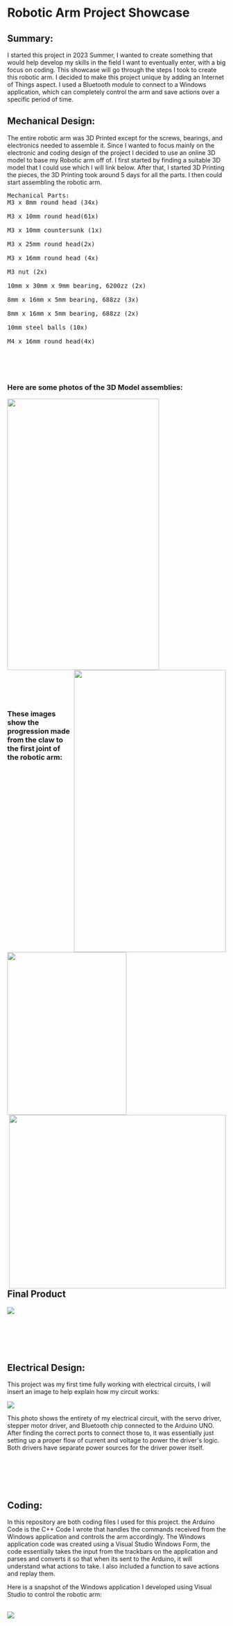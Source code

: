 # Robotic Arm Project Showcase
## Summary:
I started this project in 2023 Summer, I wanted to create something that would help develop my skills in the field I want to eventually enter, with a big focus on coding. This showcase will go through the steps I took to create this robotic arm. I decided
to make this project unique by adding an Internet of Things aspect. I used a Bluetooth module to connect to a Windows application, which can completely control the arm and save actions over a specific period of time. 

## Mechanical Design:
The entire robotic arm was 3D Printed except for the screws, bearings, and electronics needed to assemble it. Since I wanted to focus mainly on the electronic and coding design of the project I decided to use an online 3D model to base my Robotic arm off of.
I first started by finding a suitable 3D model that I could use which I will link below. After that, I started 3D Printing the pieces, the 3D Printing took around 5 days for all the parts. I then could start assembling the robotic arm.

<pre>Mechanical Parts:                                                          Electronic Parts:
M3 x 8mm round head (34x)                                                  Arduino Uno R3

M3 x 10mm round head(61x)                                                  A4988 Stepper Motor Driver

M3 x 10mm countersunk (1x)                                                 PCA9685 PWM Servo Driver

M3 x 25mm round head(2x)                                                   BB400 Solderless BreadBoard

M3 x 16mm round head (4x)                                                  Jumper Wires

M3 nut (2x)                                                                HC-05 Bluetooth Chip

10mm x 30mm x 9mm bearing, 6200zz (2x)                                     4.8V 2400mAh NiMH Battery

8mm x 16mm x 5mm bearing, 688zz (3x)                                       11.1V 2200mAh 35C 3S LiPo Battery

8mm x 16mm x 5mm bearing, 688zz (2x)                                       6 MG996R Servor Motors

10mm steel balls (10x)                                                     DC 4.0V 1.2A Stepper Motor

M4 x 16mm round head(4x)
</pre>

<br><br><br>
### Here are some photos of the 3D Model assemblies:

<image src="https://github.com/Bryanh002/Robotic-arm/assets/139603920/b8f6eafc-d0d6-46d4-91ea-c5f621b200da" width="350" height="625" align="top" align="left">
<image src="https://github.com/Bryanh002/Robotic-arm/assets/139603920/804deff8-dd3c-4b91-a91c-a836c73bb71d" width="350" height="650" align="right"> 
<br><br><br><br><br>




### These images show the progression made from the claw to the first joint of the robotic arm:


<image src="https://github.com/Bryanh002/Robotic-arm/assets/139603920/4f318afc-e834-4da9-b107-3b20a39063fd" width="275" height="375" align="top">
<image src="https://github.com/Bryanh002/Robotic-arm/assets/139603920/ccc58798-7d26-455c-949b-3f4e90435a09" width="500" height="400" align="right"> 

<br><br><br><br>
## Final Product
<kbd>
<image src="https://github.com/Bryanh002/Robotic-arm/assets/139603920/a83b80b4-6cf4-429d-b52a-60580ca7886d">
</kbd>

<br><br><br><br>

## Electrical Design:
This project was my first time fully working with electrical circuits, I will insert an image to help explain how my circuit works:

<kbd>
<image src="https://github.com/Bryanh002/Robotic-arm/assets/139603920/ab2e8af6-1ab4-425b-9570-6f144bbfcf38">
</kbd>

This photo shows the entirety of my electrical circuit, with the servo driver, stepper motor driver, and Bluetooth chip connected to the Arduino UNO. 
After finding the correct ports to connect those to, it was essentially just setting up a proper flow of current and voltage to power the driver's logic.
Both drivers have separate power sources for the driver power itself. 


<br><br><br><br>

## Coding:
In this repository are both coding files I used for this project. the Arduino Code is the C++ Code I wrote that handles the commands received from the Windows application and controls the arm accordingly.
The Windows application code was created using a Visual Studio Windows Form, the code essentially takes the input from the trackbars on the application and parses and converts it so that when its sent
to the Arduino, it will understand what actions to take. I also included a function to save actions and replay them.

Here is a snapshot of the Windows application I developed using Visual Studio to control the robotic arm: 

<br>

<image src="https://static.wixstatic.com/media/3f5fbe_c1aeab65328f44e1834d4ef73824c266~mv2.png/v1/fill/w_779,h_363,al_c,q_85,usm_0.66_1.00_0.01,enc_auto/Windows%20Application_PNG.png">




